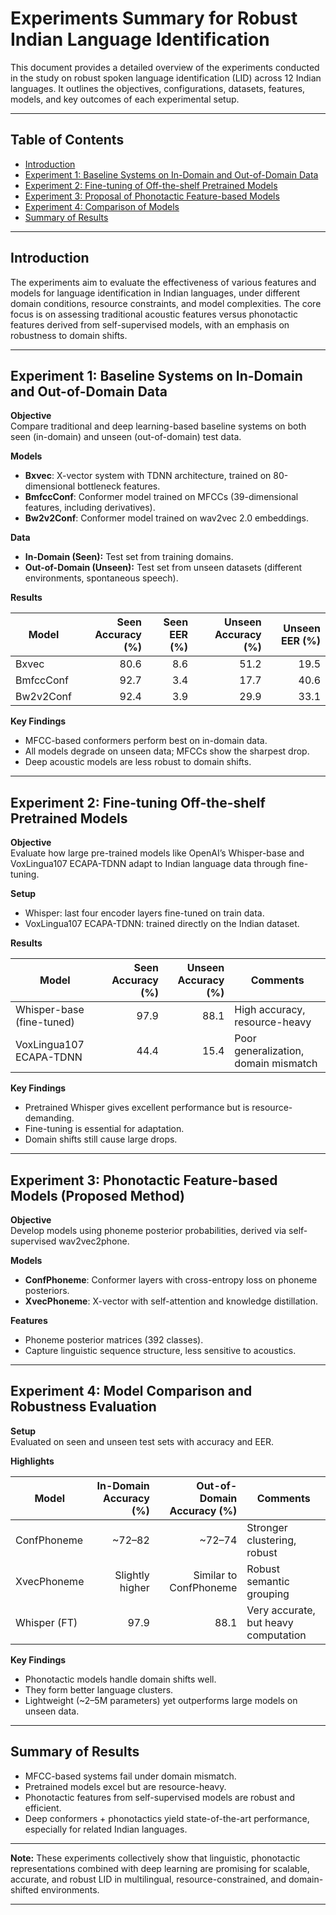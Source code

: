 # Experiments Summary for Robust Indian Language Identification

This document provides a detailed overview of the experiments conducted in the study on robust spoken language identification (LID) across 12 Indian languages. It outlines the objectives, configurations, datasets, features, models, and key outcomes of each experimental setup.

---

## Table of Contents
- [Introduction](#introduction)
- [Experiment 1: Baseline Systems on In-Domain and Out-of-Domain Data](#experiment-1-baseline-systems-on-in-domain-and-out-of-domain-data)
- [Experiment 2: Fine-tuning of Off-the-shelf Pretrained Models](#experiment-2-fine-tuning-of-off-the-shelf-pretrained-models)
- [Experiment 3: Proposal of Phonotactic Feature-based Models](#experiment-3-proposal-of-phonotactic-feature-based-models)
- [Experiment 4: Comparison of Models](#experiment-4-comparison-of-models)
- [Summary of Results](#summary-of-results)

---

## Introduction

The experiments aim to evaluate the effectiveness of various features and models for language identification in Indian languages, under different domain conditions, resource constraints, and model complexities. The core focus is on assessing traditional acoustic features versus phonotactic features derived from self-supervised models, with an emphasis on robustness to domain shifts.

---

## Experiment 1: Baseline Systems on In-Domain and Out-of-Domain Data

**Objective**  
Compare traditional and deep learning-based baseline systems on both seen (in-domain) and unseen (out-of-domain) test data.

**Models**
- **Bxvec**: X-vector system with TDNN architecture, trained on 80-dimensional bottleneck features.  
- **BmfccConf**: Conformer model trained on MFCCs (39-dimensional features, including derivatives).  
- **Bw2v2Conf**: Conformer model trained on wav2vec 2.0 embeddings.  

**Data**
- **In-Domain (Seen):** Test set from training domains.  
- **Out-of-Domain (Unseen):** Test set from unseen datasets (different environments, spontaneous speech).  

**Results**

| Model       | Seen Accuracy (%) | Seen EER (%) | Unseen Accuracy (%) | Unseen EER (%) |
|-------------|------------------:|-------------:|--------------------:|---------------:|
| Bxvec       | 80.6              | 8.6          | 51.2                | 19.5           |
| BmfccConf   | 92.7              | 3.4          | 17.7                | 40.6           |
| Bw2v2Conf   | 92.4              | 3.9          | 29.9                | 33.1           |

**Key Findings**
- MFCC-based conformers perform best on in-domain data.  
- All models degrade on unseen data; MFCCs show the sharpest drop.  
- Deep acoustic models are less robust to domain shifts.  

---

## Experiment 2: Fine-tuning Off-the-shelf Pretrained Models

**Objective**  
Evaluate how large pre-trained models like OpenAI’s Whisper-base and VoxLingua107 ECAPA-TDNN adapt to Indian language data through fine-tuning.

**Setup**
- Whisper: last four encoder layers fine-tuned on train data.  
- VoxLingua107 ECAPA-TDNN: trained directly on the Indian dataset.  

**Results**

| Model                        | Seen Accuracy (%) | Unseen Accuracy (%) | Comments                                  |
|-------------------------------|------------------:|--------------------:|-------------------------------------------|
| Whisper-base (fine-tuned)     | 97.9              | 88.1                | High accuracy, resource-heavy             |
| VoxLingua107 ECAPA-TDNN       | 44.4              | 15.4                | Poor generalization, domain mismatch      |

**Key Findings**
- Pretrained Whisper gives excellent performance but is resource-demanding.  
- Fine-tuning is essential for adaptation.  
- Domain shifts still cause large drops.  

---

## Experiment 3: Phonotactic Feature-based Models (Proposed Method)

**Objective**  
Develop models using phoneme posterior probabilities, derived via self-supervised wav2vec2phone.

**Models**
- **ConfPhoneme**: Conformer layers with cross-entropy loss on phoneme posteriors.  
- **XvecPhoneme**: X-vector with self-attention and knowledge distillation.  

**Features**
- Phoneme posterior matrices (392 classes).  
- Capture linguistic sequence structure, less sensitive to acoustics.  

---

## Experiment 4: Model Comparison and Robustness Evaluation

**Setup**  
Evaluated on seen and unseen test sets with accuracy and EER.

**Highlights**

| Model            | In-Domain Accuracy (%) | Out-of-Domain Accuracy (%) | Comments                                |
|------------------|-----------------------:|---------------------------:|-----------------------------------------|
| ConfPhoneme      | ~72–82                 | ~72–74                     | Stronger clustering, robust             |
| XvecPhoneme      | Slightly higher        | Similar to ConfPhoneme     | Robust semantic grouping                |
| Whisper (FT)     | 97.9                   | 88.1                       | Very accurate, but heavy computation    |

**Key Findings**
- Phonotactic models handle domain shifts well.  
- They form better language clusters.  
- Lightweight (~2–5M parameters) yet outperforms large models on unseen data.  

---

## Summary of Results

- MFCC-based systems fail under domain mismatch.  
- Pretrained models excel but are resource-heavy.  
- Phonotactic features from self-supervised models are robust and efficient.  
- Deep conformers + phonotactics yield state-of-the-art performance, especially for related Indian languages.  

---

**Note:** These experiments collectively show that linguistic, phonotactic representations combined with deep learning are promising for scalable, accurate, and robust LID in multilingual, resource-constrained, and domain-shifted environments.  

---
